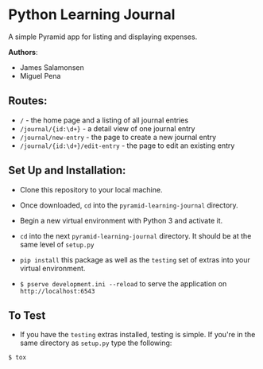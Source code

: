 # Python Learning Journal

A simple Pyramid app for listing and displaying expenses.

**Authors**:

- James Salamonsen
- Miguel Pena

## Routes:

- `/` - the home page and a listing of all journal entries
- `/journal/{id:\d+}` - a detail view of one journal entry
- `/journal/new-entry` - the page to create a new journal entry
- `/journal/{id:\d+}/edit-entry` - the page to edit an existing entry

## Set Up and Installation:

- Clone this repository to your local machine.

- Once downloaded, `cd` into the `pyramid-learning-journal` directory.

- Begin a new virtual environment with Python 3 and activate it.

- `cd` into the next `pyramid-learning-journal` directory. It should be at the same level of `setup.py`

- `pip install` this package as well as the `testing` set of extras into your virtual environment.

- `$ pserve development.ini --reload` to serve the application on `http://localhost:6543`

## To Test

- If you have the `testing` extras installed, testing is simple. If you're in the same directory as `setup.py` type the following:

```
$ tox
```
